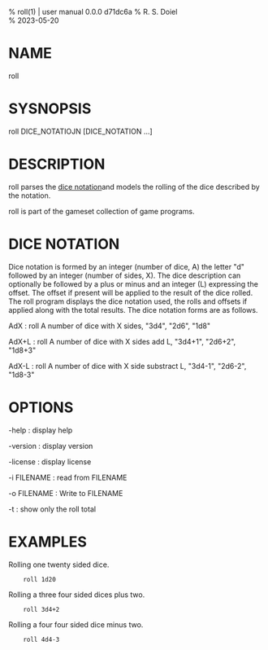 % roll(1) | user manual 0.0.0 d71dc6a
% R. S. Doiel  
% 2023-05-20

# NAME

roll

# SYSNOPSIS

roll DICE_NOTATIOJN [DICE_NOTATION ...]

# DESCRIPTION

roll parses the [dice notation](https://en.wikipedia.org/wiki/Dice_notation)and models the rolling of the dice described by the notation.

roll is part of the gameset collection of game programs.

# DICE NOTATION

Dice notation is formed by an integer (number of dice, A) the letter "d" followed by an integer (number of sides, X). The dice description can optionally be followed by a plus or minus and an integer (L) expressing the offset. The offset if present will be applied to the result of the dice rolled.  The roll program displays the dice notation used, the rolls and offsets if applied along with the total results. The dice notation forms are as follows.

AdX
: roll A number of dice with X sides, "3d4", "2d6", "1d8"

AdX+L
: roll A number of dice with X sides add L, "3d4+1", "2d6+2", "1d8+3"

AdX-L
: roll A number of dice with X side substract L, "3d4-1", "2d6-2", "1d8-3"


# OPTIONS

-help
: display help

-version
: display version

-license
: display license

-i FILENAME
: read from FILENAME

-o FILENAME
: Write to FILENAME

-t
: show only the roll total


# EXAMPLES

Rolling one twenty sided dice.

~~~
	roll 1d20
~~~

Rolling a three four sided dices plus two.

~~~
	roll 3d4+2
~~~

Rolling a four four sided dice minus two.

~~~
    roll 4d4-3
~~~


